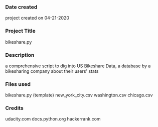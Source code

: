 ### Date created
project created on 04-21-2020

### Project Title
bikeshare.py

### Description
a comprehensive script to dig into US Bikeshare Data, a database by a bikesharing company about their users' stats

### Files used
bikeshare.py (template)
new_york_city.csv 
washington.csv
chicago.csv 

### Credits
udacity.com
docs.python.org
hackerrank.com

